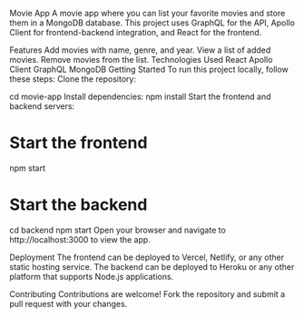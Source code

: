 Movie App
A movie app where you can list your favorite movies and store them in a MongoDB database. This project uses GraphQL for the API, Apollo Client for frontend-backend integration, and React for the frontend.

Features
Add movies with name, genre, and year.
View a list of added movies.
Remove movies from the list.
Technologies Used
React
Apollo Client
GraphQL
MongoDB
Getting Started
To run this project locally, follow these steps:
Clone the repository:

cd movie-app
Install dependencies:
npm install
Start the frontend and backend servers:
# Start the frontend
npm start
# Start the backend
cd backend
npm start
Open your browser and navigate to http://localhost:3000 to view the app.

Deployment
The frontend can be deployed to Vercel, Netlify, or any other static hosting service. The backend can be deployed to Heroku or any other platform that supports Node.js applications.

Contributing
Contributions are welcome! Fork the repository and submit a pull request with your changes.
